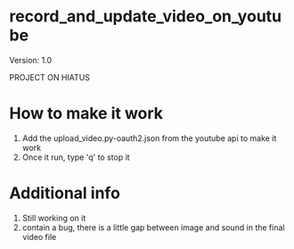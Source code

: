 # record_and_update_video_on_youtube
Version: 1.0

PROJECT ON HIATUS

# How to make it work 
1. Add the upload_video.py-oauth2.json from the youtube api to make it work
2. Once it run, type 'q' to stop it

# Additional info
1. Still working on it
2. contain a bug, there is a little gap between image and sound in the final video file

